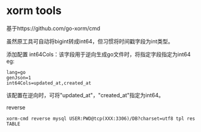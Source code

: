 # xorm tools

基于https://github.com/go-xorm/cmd

虽然原工具可自动将bigint转成int64，但习惯将时间戳字段为int类型。

添加配置
int64Cols：该字段用于逆向生成go文件时，将指定字段指定为int64
eg:
```
lang=go
genJson=1
int64Cols=updated_at,created_at
```
该配置在逆向时，可将"updated_at"，"created_at"指定为int64。

reverse
```
xorm-cmd reverse mysql USER:PWD@tcp(XXX:3306)/DB?charset=utf8 tpl res TABLE
```
